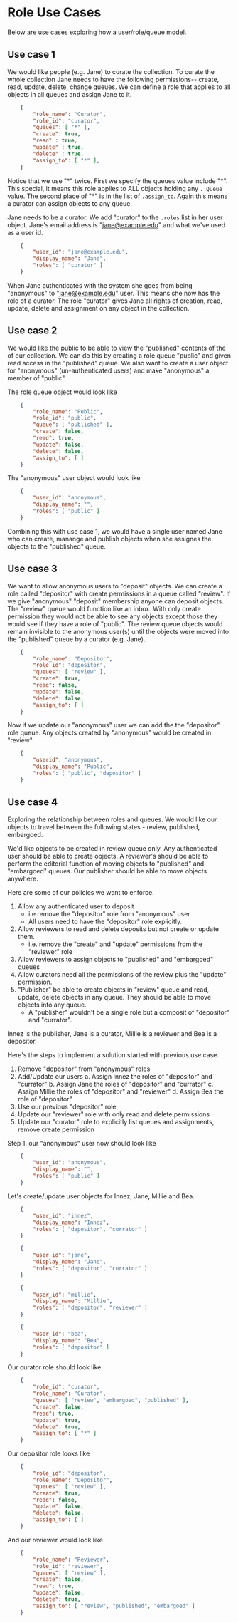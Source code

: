 
# Role Use Cases

Below are use cases exploring how a user/role/queue model.

## Use case 1

We would like people (e.g. Jane) to curate the collection.
To curate the whole collection Jane needs to have the
following permissions-- create, read, update, delete,
change queues.  We can define a role that applies to
all objects in all queues and assign Jane to it.

```json
    {
        "role_name": "Curator",
        "role_id": "curator",
        "queues": [ "*" ],
        "create": true,
        "read" : true,
        "update" : true,
        "delete" : true,
        "assign_to": [ "*" ],
    }
```

Notice that we use "\*" twice. First we specify the 
queues value include "\*". This special, it means this
role applies to ALL objects holding any `._Queue`
value. The second place of "\*" is in the list of
`.assign_to`. Again this means a curator can assign objects
to any queue.

Jane needs to be a curator. We add "curator" to the
`.roles` list in her user object.
Jane's email address is "jane@example.edu" and what
we've used as a user id.

```json
    {
        "user_id": "jane@example.edu",
        "display_name": "Jane",
        "roles": [ "curator" ]
    }
```

When Jane authenticates with the system she goes from being
"anonymous" to "jane@example.edu" user.  This means she now has the
role of a curator. The role "curator" gives Jane
all rights of creation, read, update, delete and assignment on
any object in the collection. 


## Use case 2

We would like the public to be able to view the "published" contents
of the of our collection. We can do this by creating a role queue 
"public" and given read access in the "published" queue. We also
want to create a user object for "anonymous" (un-authenticated users)
and make "anonymous" a member of "public".

The role queue object would look like

```json
    {
        "role_name": "Public",
        "role_id": "public",
        "queue": [ "published" ],
        "create": false,
        "read": true,
        "update": false,
        "delete": false,
        "assign_to": [ ]
    }
```

The "anonymous" user object would look like

```json
    {
        "user_id": "anonymous",
        "display_name": "",
        "roles": [ "public" ]
    }
```

Combining this with use case 1, we would have a single user
named Jane who can create, manange and  publish objects 
when she assignes the objects to the "published" queue.

## Use case 3

We want to allow anonymous users to "deposit" objects.  We can
create a role called "depositor" with create permissions
in a queue called "review".  If we give "anonymous" 
"deposit" membership anyone can deposit objects. The "review"
queue would function like an inbox.  With only create permission
they would not be able to see any objects except those they would
see if they have a role of "public". The review queue objects would
remain invisible to the anonymous user(s) until the objects were
moved into the "published" queue by a curator (e.g. Jane).

```json
    {
        "role_name": "Depositor",
        "role_id": "depositor",
        "queues": [ "review" ],
        "create": true,
        "read": false,
        "update": false, 
        "delete": false,
        "assign_to": [ ]
    }
```

Now if we update our "anonymous" user we can add the 
the "depositor" role queue. Any objects created by
"anonymous" would be created in "review". 

```json
    {
        "userid": "anonymous",
        "display_name": "Public",
        "roles": [ "public", "depositor" ]
    }
```

## Use case 4

Exploring the relationship between roles and queues.
We would like our objects to travel between the following 
states - review, published, embargoed.

We'd like objects to be created in review queue only.
Any authenticated user should be able to create objects. 
A reviewer's should be able to perform the editorial function
of moving objects to "published" and "embargoed" queues.
Our publisher should be able to move objects anywhere.

Here are some of our policies we want to enforce.

1. Allow any authenticated user to deposit 
    + i.e remove the "depositor" role from "anonymous" user
    + All users need to have the "depositor" role explicitly.
2. Allow reviewers to read and delete deposits but not create or update them. 
    + i.e. remove the "create" and "update" permissions from the "reviewer" role 
3. Allow reviewers to assign objects to "published" and "embargoed" queues
4. Allow curators need all the permissions of the review plus the "update" permission.
5. "Publisher" be able to create objects in "review" queue and read, update, delete objects in any queue. They should be able to move objects into any queue.
    + A "publisher" wouldn't be a single role but a composit of "depositor" and "currator".

Innez is the publisher, Jane is a curator, Millie is a reviewer and
Bea is a depositor.

Here's the steps to implement a solution started with previous use case.

1. Remove "depositor" from "anonymous" roles
2. Add/Update our users
    a. Assign Innez the roles of "depositor" and "currator"
    b. Assign Jane the roles of "depositor" and "currator"
    c. Assign Millie the roles of "depositor" and "reviewer"
    d. Assign Bea the role of "depositor"
3. Use our previous "depositor" role
4. Update our "reviewer" role with only read and delete permissions
5. Update our "curator" role to explicitly list queues and assignments, remove create permission


Step 1. our "anonymous" user now should look like

```json
    {
        "user_id": "anonymous",
        "display_name": "",
        "roles": [ "public" ]
    }
```

Let's create/update user objects for Innez, Jane, Millie and Bea.

```json
    {
        "user_id": "innez",
        "display_name": "Innez",
        "roles": [ "depositor", "currator" ]
    }
```

```json
    {
        "user_id": "jane",
        "display_name": "Jane",
        "roles": [ "depositor", "currator" ]
    }
```

```json
    {
        "user_id": "millie",
        "display_name": "Millie",
        "roles": [ "depositor", "reviewer" ]
    }
```

```json
    {
        "user_id": "bea",
        "display_name": "Bea",
        "roles": [ "depositor" ]
    }
```

Our curator role should look like

```json
    {
        "role_id": "curator",
        "role_name": "Curator",
        "queues": [ "review", "embargoed", "published" ],
        "create": false,
        "read": true,
        "update": true,
        "delete": true,
        "assign_to": [ "*" ]
    }
```

Our depositor role looks like

```json
    {
        "role_id": "depositor",
        "role_Name": "Depositor",
        "queues": [ "review" ],
        "create": true,
        "read": false,
        "update": false,
        "delete": false,
        "assign_to": [ ]
    }
```

And our reviewer would look like


```json
    {
        "role_name": "Reviewer",
        "role_id": "reviewer",
        "queues": [ "review" ],
        "create": false,
        "read": true,
        "update": false,
        "delete": true,
        "assign_to": [ "review", "published", "embargoed" ]
    }
```



